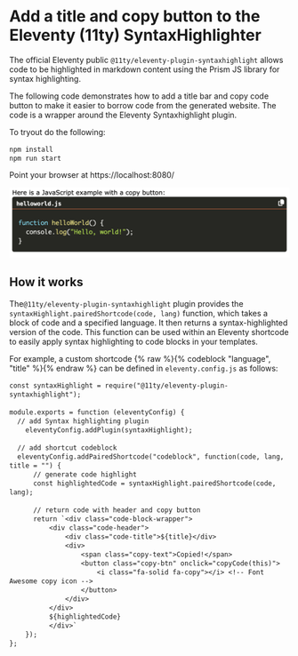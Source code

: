 # Add a title and copy button to the Eleventy (11ty) SyntaxHighlighter

The official Eleventy public `@11ty/eleventy-plugin-syntaxhighlight` allows code to be highlighted in markdown content using the Prism JS library for syntax highlighting. 

The following code demonstrates how to add a title bar and copy code button to make it easier to borrow code from the generated website. The code is a wrapper around the Eleventy Syntaxhighlight plugin.

To tryout do the following:

```shellsession
npm install
npm run start
```

Point your browser at https://localhost:8080/

![Screen shot](./screenshot.png)

## How it works

The`@11ty/eleventy-plugin-syntaxhighlight` plugin provides the `syntaxHighlight.pairedShortcode(code, lang)` function, which takes a block of code and a specified language. It then returns a syntax-highlighted version of the code. This function can be used within an Eleventy shortcode to easily apply syntax highlighting to code blocks in your templates.

For example, a custom shortcode {% raw %}{% codeblock "language", "title" %}{% endraw %} can be defined in `eleventy.config.js` as follows:
```
const syntaxHighlight = require("@11ty/eleventy-plugin-syntaxhighlight");

module.exports = function (eleventyConfig) {
  // add Syntax highlighting plugin
	eleventyConfig.addPlugin(syntaxHighlight);

  // add shortcut codeblock
  eleventyConfig.addPairedShortcode("codeblock", function(code, lang, title = "") {
      // generate code highlight
      const highlightedCode = syntaxHighlight.pairedShortcode(code, lang);

      // return code with header and copy button
      return `<div class="code-block-wrapper">
          <div class="code-header">
              <div class="code-title">${title}</div>
              <div>
                  <span class="copy-text">Copied!</span>
                  <button class="copy-btn" onclick="copyCode(this)">
                      <i class="fa-solid fa-copy"></i> <!-- Font Awesome copy icon -->
                  </button>
              </div>
          </div>
          ${highlightedCode}
          </div>`
    });
};
```